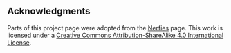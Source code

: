 
## Acknowledgments
Parts of this project page were adopted from the [Nerfies](https://nerfies.github.io/) page.
This work is licensed under a <a rel="license" href="http://creativecommons.org/licenses/by-sa/4.0/">Creative Commons Attribution-ShareAlike 4.0 International License</a>.
